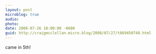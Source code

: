 ```yaml
---
layout: post
microblog: true
audio: 
photo: 
date: 2008-07-26 18:00:00 -0600
guid: http://craigmcclellan.micro.blog/2008/07/27/t869450740.html
---
```

came in 5th!
